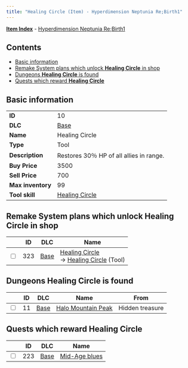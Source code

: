 ```yaml
---
title: "Healing Circle (Item) - Hyperdimension Neptunia Re;Birth1"
---
```


[**Item Index**](/neptunia/rb1/item/index.html) - [Hyperdimension Neptunia Re;Birth1](/neptunia/rb1)

## Contents

- [Basic information](#basic-information)
- [Remake System plans which unlock **Healing Circle** in shop](#remake-system-plans-which-unlock-healing-circle-in-shop)
- [Dungeons **Healing Circle** is found](#dungeons-healing-circle-is-found)
- [Quests which reward **Healing Circle**](#quests-which-reward-healing-circle)

## Basic information

|   |   |
| -- | -- |
| **ID** | 10 |
| **DLC** | [Base](/neptunia/rb1/dlc/1-base.html) |
| **Name** | Healing Circle |
| **Type** | Tool |
| **Description** | Restores 30％ HP of all allies in range. |
| **Buy Price** | 3500 |
| **Sell Price** | 700 |
| **Max inventory** | 99 |
| **Tool skill** | [Healing Circle](/neptunia/rb1/skill/1-10010-healing-circle.html) |

## Remake System plans which unlock **Healing Circle** in shop

|    | ID | DLC | Name |
| -- | -- | --- | ---- |
| <input type="checkbox" id="rb1-remake-1-323" class="trackbox" /> | 323 | [Base](/neptunia/rb1/dlc/1-base.html) | [Healing Circle](/neptunia/rb1/remake/1-323-healing-circle.html)<br />→ [Healing Circle](/neptunia/rb1/item/1-10-healing-circle.html) (Tool) |

## Dungeons **Healing Circle** is found

|    | ID | DLC | Name | From |
| -- | -- | --- | ---- | ---- |
| <input type="checkbox" id="rb1-dungeon-1-11" class="trackbox" /> | 11 | [Base](/neptunia/rb1/dlc/1-base.html) | [Halo Mountain Peak](/neptunia/rb1/dungeon/1-11-halo-mountain-peak.html) | Hidden treasure |

## Quests which reward **Healing Circle**

|    | ID | DLC | Name |
| -- | -- | --- | ---- |
| <input type="checkbox" id="rb1-quest-1-223" class="trackbox" /> | 223 | [Base](/neptunia/rb1/dlc/1-base.html) | [Mid-Age blues](/neptunia/rb1/quest/1-223-mid-age-blues.html) |